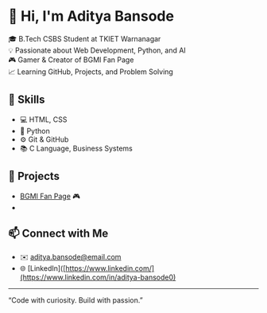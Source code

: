 # 👋 Hi, I'm Aditya Bansode

🎓 B.Tech CSBS Student at TKIET Warnanagar  
💡 Passionate about Web Development, Python, and AI  
🎮 Gamer & Creator of BGMI Fan Page  
📈 Learning GitHub, Projects, and Problem Solving

## 🔧 Skills
- 💻 HTML, CSS
- 🐍 Python
- ⚙️ Git & GitHub
- 📚 C Language, Business Systems

## 🚀 Projects
- [BGMI Fan Page](https://aditya-bansode.github.io/bgmi-fan-page/) 🎮
- 

## 📫 Connect with Me
- ✉️ aditya.bansode@email.com 
- 🌐 [LinkedIn]([https://www.linkedin.com/](https://www.linkedin.com/in/aditya-bansode0)

---

“Code with curiosity. Build with passion.”
